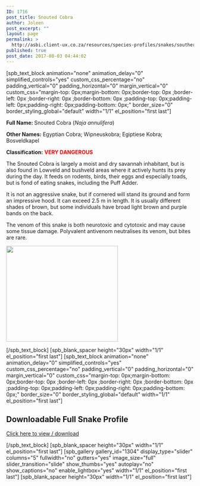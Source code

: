 ```yaml
---
ID: 1716
post_title: Snouted Cobra
author: Joleen
post_excerpt: ""
layout: page
permalink: >
  http://asbi.client-ux.co.za/resources/species-profiles/snakes/southern-africa/snouted-cobra/
published: true
post_date: 2017-08-03 04:44:02
---
```

[spb_text_block animation="none" animation_delay="0" simplified_controls="yes" custom_css_percentage="no" padding_vertical="0" padding_horizontal="0" margin_vertical="0" custom_css="margin-top: 0px;margin-bottom: 0px;border-top: 0px ;border-left: 0px ;border-right: 0px ;border-bottom: 0px ;padding-top: 0px;padding-left: 0px;padding-right: 0px;padding-bottom: 0px;" border_size="0" border_styling_global="default" width="1/1" el_position="first last"]

<strong>Full Name: </strong>Snouted Cobra (<em>Naja annulifera</em>)

<strong>Other Names:</strong> Egyptian Cobra; Wipneuskobra; Egiptiese Kobra; Bosveldkapel

<strong>Classification:</strong> <span style="color: #ff0000;"><strong>VERY DANGEROUS</strong></span>

The Snouted Cobra is largely a moist and dry savannah inhabitant, but is also found in Lowveld and bushveld areas where it actively hunts its prey during the day. It feeds on rodents, birds, their eggs and especially toads, but is fond of eating snakes, including the Puff Adder.

It is not an aggressive snake, but if cornered will stand its ground and form an impressive hood. It can exceed 2.5 m in length. It is usually different shades of brown, but some individuals have broad light brown and purple bands on the back.

The venom of this snake is both neurotoxic and cytotoxic and may cause some tissue damage. Polyvalent antivenom neutralises its venom, but bites are rare.

<a href="http://asbi.client-ux.co.za/wp-content/uploads/2016/06/Snouted_Cobra_DIST_web.jpg"><img class="alignnone wp-image-802 size-medium" src="http://asbi.client-ux.co.za/wp-content/uploads/2016/06/Snouted_Cobra_DIST_web-300x257.jpg" width="300" height="257" /></a>

[/spb_text_block] [spb_blank_spacer height="30px" width="1/1" el_position="first last"] [spb_text_block animation="none" animation_delay="0" simplified_controls="yes" custom_css_percentage="no" padding_vertical="0" padding_horizontal="0" margin_vertical="0" custom_css="margin-top: 0px;margin-bottom: 0px;border-top: 0px ;border-left: 0px ;border-right: 0px ;border-bottom: 0px ;padding-top: 0px;padding-left: 0px;padding-right: 0px;padding-bottom: 0px;" border_size="0" border_styling_global="default" width="1/1" el_position="first last"]
<h2>Downloadable Full Snake Profile</h2>
<a href="http://asbi.client-ux.co.za/wp-content/uploads/2016/06/20170522_ASI_SP_Snouted_Cobra_A4_DESKTOP.pdf" target="_blank">Click here to view / download</a>

[/spb_text_block] [spb_blank_spacer height="30px" width="1/1" el_position="first last"] [spb_gallery gallery_id="1304" display_type="slider" columns="5" fullwidth="no" gutters="yes" image_size="full" slider_transition="slide" show_thumbs="yes" autoplay="no" show_captions="no" enable_lightbox="yes" width="1/1" el_position="first last"] [spb_blank_spacer height="30px" width="1/1" el_position="first last"]